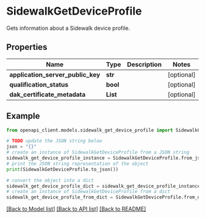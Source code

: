 # SidewalkGetDeviceProfile

Gets information about a Sidewalk device profile.

## Properties

Name | Type | Description | Notes
------------ | ------------- | ------------- | -------------
**application_server_public_key** | **str** |  | [optional] 
**qualification_status** | **bool** |  | [optional] 
**dak_certificate_metadata** | **List** |  | [optional] 

## Example

```python
from openapi_client.models.sidewalk_get_device_profile import SidewalkGetDeviceProfile

# TODO update the JSON string below
json = "{}"
# create an instance of SidewalkGetDeviceProfile from a JSON string
sidewalk_get_device_profile_instance = SidewalkGetDeviceProfile.from_json(json)
# print the JSON string representation of the object
print(SidewalkGetDeviceProfile.to_json())

# convert the object into a dict
sidewalk_get_device_profile_dict = sidewalk_get_device_profile_instance.to_dict()
# create an instance of SidewalkGetDeviceProfile from a dict
sidewalk_get_device_profile_from_dict = SidewalkGetDeviceProfile.from_dict(sidewalk_get_device_profile_dict)
```
[[Back to Model list]](../README.md#documentation-for-models) [[Back to API list]](../README.md#documentation-for-api-endpoints) [[Back to README]](../README.md)


